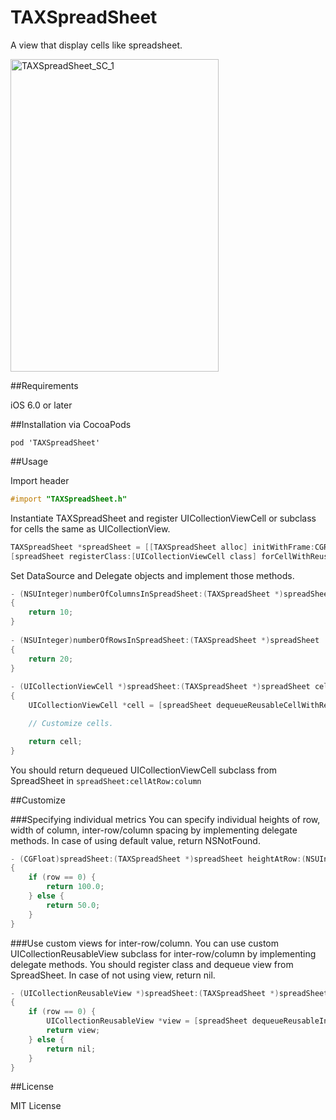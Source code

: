 TAXSpreadSheet
============
A view that display cells like spreadsheet.

<img src="http://farm6.staticflickr.com/5504/10547011846_9bf75761c6.jpg" width="333" height="500" alt="TAXSpreadSheet_SC_1">

##Requirements

iOS 6.0 or later

##Installation
via CocoaPods

```Podfile
pod 'TAXSpreadSheet'
```

##Usage

Import header

```objectivec
#import "TAXSpreadSheet.h"
```

Instantiate TAXSpreadSheet and register UICollectionViewCell or subclass for cells the same as UICollectionView.

```objectivec
TAXSpreadSheet *spreadSheet = [[TAXSpreadSheet alloc] initWithFrame:CGRectMake(0.0. 0.0. 100.0, 100.0)];
[spreadSheet registerClass:[UICollectionViewCell class] forCellWithReuseIdentifier:@"Cell"];
```
Set DataSource and Delegate objects and implement those methods.

```objectivec
- (NSUInteger)numberOfColumnsInSpreadSheet:(TAXSpreadSheet *)spreadSheet
{
    return 10;
}
    
- (NSUInteger)numberOfRowsInSpreadSheet:(TAXSpreadSheet *)spreadSheet
{
    return 20;
}
    
- (UICollectionViewCell *)spreadSheet:(TAXSpreadSheet *)spreadSheet cellAtRow:(NSUInteger)row column:(NSUInteger)column
{
    UICollectionViewCell *cell = [spreadSheet dequeueReusableCellWithReuseIdentifier:@"Cell" forRow:row column:column];

    // Customize cells.

    return cell;
}
```
You should return dequeued UICollectionViewCell subclass from SpreadSheet in ```spreadSheet:cellAtRow:column```

##Customize

###Specifying individual metrics
You can specify individual heights of row, width of column, inter-row/column spacing by implementing delegate methods.
In case of using default value, return NSNotFound.

```objectivec
- (CGFloat)spreadSheet:(TAXSpreadSheet *)spreadSheet heightAtRow:(NSUInteger)row
{
	if (row == 0) {
		return 100.0;
	} else {
		return 50.0;
	}
}
```

###Use custom views for inter-row/column.
You can use custom UICollectionReusableView subclass for inter-row/column by implementing delegate methods.
You should register class and dequeue view from SpreadSheet.
In case of not using view, return nil.

```objectivec
- (UICollectionReusableView *)spreadSheet:(TAXSpreadSheet *)spreadSheet interRowViewBelowRow:(NSUInteger)row
{
	if (row == 0) {
		UICollectionReusableView *view = [spreadSheet dequeueReusableInterRowViewWithIdentifier:@"View" belowRow:row];
		return view;
	} else {
		return nil;
	}
}
```

##License

MIT License